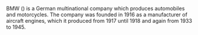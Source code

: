 BMW () is a German multinational company which produces automobiles and motorcycles. The company was founded in 1916 as a manufacturer of aircraft engines, which it produced from 1917 until 1918 and again from 1933 to 1945.
